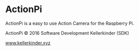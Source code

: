 # ActionPi

ActionPi is a easy to use Action Camera for the Raspberry Pi.

ActionPi © 2016 Software Development Kellerkinder (SDK)

www.kellerkinder.xyz
